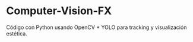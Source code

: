 # Computer-Vision-FX
Código con Python usando OpenCV + YOLO para tracking y visualización estética.
